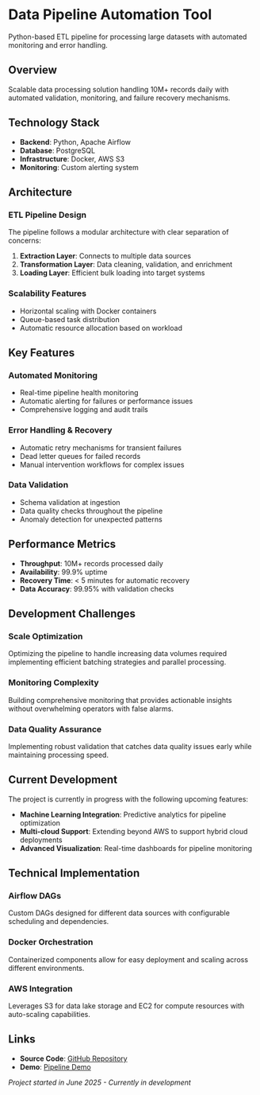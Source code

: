 # Data Pipeline Automation Tool

Python-based ETL pipeline for processing large datasets with automated monitoring and error handling.

## Overview

Scalable data processing solution handling 10M+ records daily with automated validation, monitoring, and failure recovery mechanisms.

## Technology Stack

- **Backend**: Python, Apache Airflow
- **Database**: PostgreSQL
- **Infrastructure**: Docker, AWS S3
- **Monitoring**: Custom alerting system

## Architecture

### ETL Pipeline Design
The pipeline follows a modular architecture with clear separation of concerns:

1. **Extraction Layer**: Connects to multiple data sources
2. **Transformation Layer**: Data cleaning, validation, and enrichment
3. **Loading Layer**: Efficient bulk loading into target systems

### Scalability Features
- Horizontal scaling with Docker containers
- Queue-based task distribution
- Automatic resource allocation based on workload

## Key Features

### Automated Monitoring
- Real-time pipeline health monitoring
- Automatic alerting for failures or performance issues
- Comprehensive logging and audit trails

### Error Handling & Recovery
- Automatic retry mechanisms for transient failures
- Dead letter queues for failed records
- Manual intervention workflows for complex issues

### Data Validation
- Schema validation at ingestion
- Data quality checks throughout the pipeline
- Anomaly detection for unexpected patterns

## Performance Metrics

- **Throughput**: 10M+ records processed daily
- **Availability**: 99.9% uptime
- **Recovery Time**: < 5 minutes for automatic recovery
- **Data Accuracy**: 99.95% with validation checks

## Development Challenges

### Scale Optimization
Optimizing the pipeline to handle increasing data volumes required implementing efficient batching strategies and parallel processing.

### Monitoring Complexity
Building comprehensive monitoring that provides actionable insights without overwhelming operators with false alarms.

### Data Quality Assurance
Implementing robust validation that catches data quality issues early while maintaining processing speed.

## Current Development

The project is currently in progress with the following upcoming features:

- **Machine Learning Integration**: Predictive analytics for pipeline optimization
- **Multi-cloud Support**: Extending beyond AWS to support hybrid cloud deployments
- **Advanced Visualization**: Real-time dashboards for pipeline monitoring

## Technical Implementation

### Airflow DAGs
Custom DAGs designed for different data sources with configurable scheduling and dependencies.

### Docker Orchestration
Containerized components allow for easy deployment and scaling across different environments.

### AWS Integration
Leverages S3 for data lake storage and EC2 for compute resources with auto-scaling capabilities.

## Links

- **Source Code**: [GitHub Repository](https://github.com/rohan/data-pipeline)
- **Demo**: [Pipeline Demo](https://demo.pipeline.com)

*Project started in June 2025 - Currently in development*
